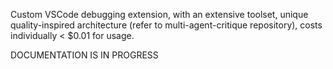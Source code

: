 Custom VSCode debugging extension, with an extensive toolset, unique quality-inspired architecture (refer to multi-agent-critique repository), costs individually < $0.01 for usage. 

DOCUMENTATION IS IN PROGRESS
